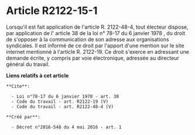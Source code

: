 # Article R2122-15-1

Lorsqu'il est fait application de l'article R. 2122-48-4, tout électeur dispose, par application de l'
article 38 de la loi n° 78-17 du 6 janvier 1978
, du droit de s'opposer à la communication de son adresse aux organisations syndicales. Il est informé de ce droit par
l'apport d'une mention sur le site internet mentionné à l'article R. 2122-19. Ce droit s'exerce en adressant une demande
écrite, y compris par voie électronique, adressée au directeur général du travail.

**Liens relatifs à cet article**

	**Cite**:

	  - Loi n°78-17 du 6 janvier 1978 - art. 38
	  - Code du travail - art. R2122-19 (V)
	  - Code du travail - art. R2122-48-4 (V)

	**Créé par**:

	  - Décret n°2016-548 du 4 mai 2016 - art. 1
